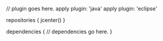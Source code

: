 // plugin goes here.
apply plugin: 'java'
apply plugin: 'eclipse'

repositories {
     jcenter()
}

dependencies {
    // dependencies go here.
}
